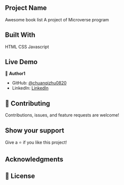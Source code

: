 ## Project Name

Awesome book list
A project of Microverse program 

## Built With
HTML CSS Javascript

## Live Demo

👤 **Author1**

- GitHub: [@chuanqizhu0820](https://github.com/chuanqizhu0820)
- LinkedIn: [LinkedIn](https://www.linkedin.com/in/chuanqi-zhu-117b11210/)

## 🤝 Contributing

Contributions, issues, and feature requests are welcome!

## Show your support

Give a ⭐️ if you like this project!

## Acknowledgments

## 📝 License